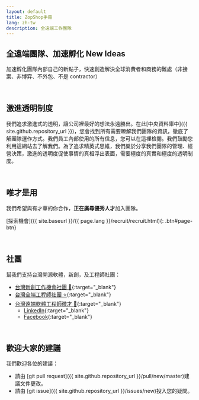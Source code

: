 ```yaml
---
layout: default
title: ZopShop手冊
lang: zh-tw
description: 全遠端工作團隊
---
```




## 全遠端團隊、加速孵化 New Ideas

加速孵化團隊內部自己的新點子，快速創造解決全球消費者和商務的難處（非接案、非博弈、不外包、不是 contractor）

<br>

## 激進透明制度

我們追求激進式的透明，讓公司裡最好的想法永遠勝出。在此[中央資料庫中]({{ site.github.repository_url }})，您會找到所有需要瞭解我們團隊的資訊，徹底了解團隊運作方式。我們員工內部使用的所有信息，您可以在這裡檢閱。我們鼓勵您利用這網站去了解我們。為了追求精英式思維，我們樂於分享我們團隊的管理、經營決策，激進的透明度促使事情的真相浮出表面，需要極度的真實和極度的透明制度。

<br>

## 唯才是用

我們希望與有才華的你合作，**正在廣尋優秀人才**加入團隊。

[探索機會]({{ site.baseurl }}/{{ page.lang }}/recruit/recruit.html){: .btn#page-btn}

<br>

## 社團

幫我們支持台灣開源軟體，新創，及工程師社團：

- [台灣新創工作機會社團 :rocket:](https://021tw.github.io/021tw.github.io/){:target="\_blank"}
- [台灣全端工程師社團 :star:](https://stacktw.github.io/stacktw.github.io/){:target="\_blank"}
- [台灣遠端軟體工程師徵才 :palm_tree:](https://www.linkedin.com/groups/10525064/){:target="\_blank"}
  - [LinkedIn](https://www.linkedin.com/groups/10525064/){:target="\_blank"}
  - [Facebook](https://www.facebook.com/groups/489046765360247/){:target="\_blank"}

<br>

## 歡迎大家的建議

我們歡迎各位的建議：

- 請由 [git pull request]({{ site.github.repository_url }}/pull/new/master)建議文件更改。
- 請由 [git issue]({{ site.github.repository_url }}/issues/new)投入您的疑問。

<br>

